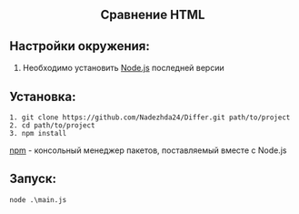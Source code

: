 <p align="center">
<h2 align="center">Сравнение HTML</h2>
</p>

Настройки окружения:
------------
1. Необходимо установить [Node.js](https://nodejs.dev/en/) последней версии


Установка:
------------
~~~
1. git clone https://github.com/Nadezhda24/Differ.git path/to/project
2. cd path/to/project
3. npm install
~~~

[npm](https://www.npmjs.com/) - консольный менеджер пакетов, поставляемый вместе с Node.js


Запуск:
------------
~~~
node .\main.js
~~~
